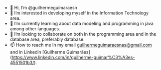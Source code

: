 - 👋 Hi, I’m @guilhermeguimaraesn
- 👀 I’m interested in developing myself in the Information Technology area.
- 🌱 I’m currently learning about data modeling and programming in java among other languages.
- 💞️ I’m looking to collaborate on both in the programming area and in the database area, preferably database.
- 📫 How to reach me In my email guilhermeguimaraesnas@gmail.com and in Linkedin [Guilherme Guimarães] (https://www.linkedin.com/in/guilherme-guimar%C3%A3es-4551501b3/). 
<!---
GuilhermeGuimaraesN/GuilhermeGuimaraesN is a ✨ special ✨ repository because its `README.md` (this file) appears on your GitHub profile.
You can click the Preview link to take a look at your changes.
--->
